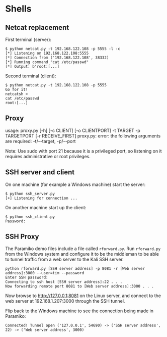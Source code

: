 # Shells

## Netcat replacement

First terminal (server):

    $ python netcat.py -t 192.168.122.108 -p 5555 -l -c                  
    [*] Listening on 192.168.122.108:5555
    [*] Connection from ('192.168.122.108', 38332)
    [*] Running command "cat /etc/passwd"
    [*] Output: b'root:[...]

Second terminal (client):

    $ python netcat.py -t 192.168.122.108 -p 5555
    Go for it!
    netcatsh > 
    cat /etc/passwd
    root:[...]
    
## Proxy

usage: proxy.py [-h] [-c CLIENT] [-o CLIENTPORT] -t TARGET -p TARGETPORT
                [-r RECEIVE_FIRST]
proxy.py: error: the following arguments are required: -t/--target, -p/--port

Note: Use sudo with port 21 because it is a privileged port, so listening on it
requires administrative or root privileges.

## SSH server and client

On one machine (for example a Windows machine) start the server:

    $ python ssh_server.py
    [+] Listening for connection ... 

On another machine start up the client:

    $ python ssh_client.py
    Password:

## SSH Proxy

The Paramiko demo files include a file called `rforward.py`. Run `rforward.py` from the Windows system and configure it to be the middleman to be able to tunnel traffic from a web server to the Kali SSH server.

    python rforward.py [SSH server address] -p 8081 -r [Web server address]:3000 --user=tim --password
    Enter SSH password:
    Connecting to ssh host [SSH server address]:22 . . .
    Now forwarding remote port 8081 to [Web server address]:3000 . . .
    
Now browse to http://127.0.0.1:8081 on the Linux server, and connect to the web server at
192.168.1.207:3000 through the SSH tunnel.

Flip back to the Windows machine to see the connection being made in Paramiko:

    Connected! Tunnel open ('127.0.0.1', 54690) -> ('SSH server address', 22) -> ('Web server address', 3000)